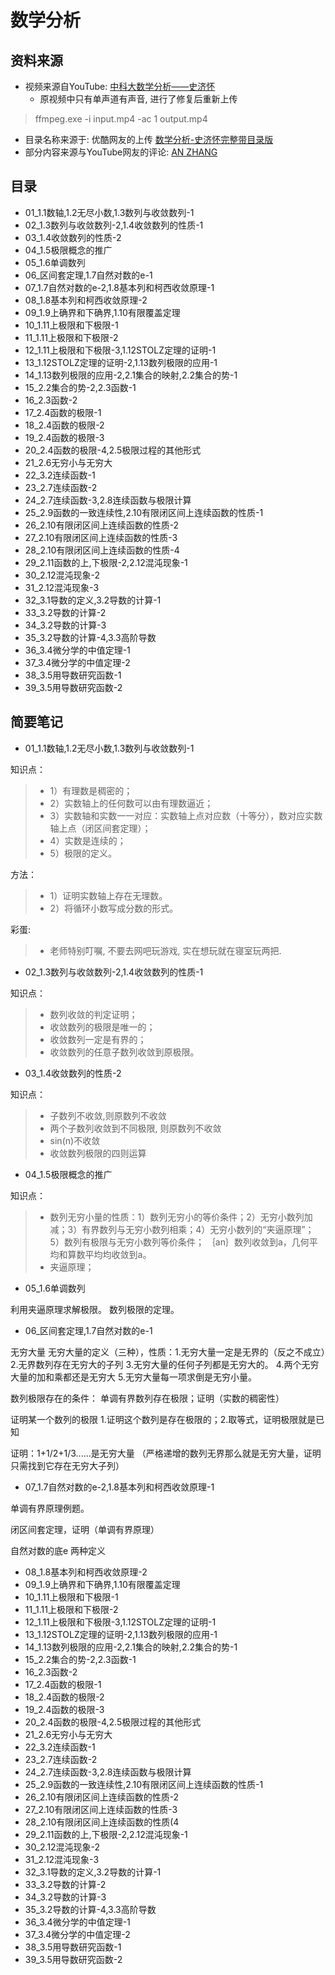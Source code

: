 # 数学分析

## 资料来源

- 视频来源自YouTube: [中科大数学分析——史济怀](https://www.youtube.com/watch?v=WspjK4RqxYc&list=PL8z8nfarlRRyZspCs7cRIONF1Vlr7lusI)
  - 原视频中只有单声道有声音, 进行了修复后重新上传
> ffmpeg.exe -i input.mp4 -ac 1 output.mp4
- 目录名称来源于: 优酷网友的上传 [数学分析-史济怀完整带目录版](http://list.youku.com/albumlist/show/id_17584806.html?spm=a2h0j.8191423.Drama.5~5~H3~A)
- 部分内容来源与YouTube网友的评论: [AN ZHANG](https://www.youtube.com/channel/UCzKsKpS91O12WED0CA-zXcg)

## 目录

- 01_1.1数轴,1.2无尽小数,1.3数列与收敛数列-1
- 02_1.3数列与收敛数列-2,1.4收敛数列的性质-1
- 03_1.4收敛数列的性质-2
- 04_1.5极限概念的推广
- 05_1.6单调数列
- 06_区间套定理,1.7自然对数的e-1
- 07_1.7自然对数的e-2,1.8基本列和柯西收敛原理-1
- 08_1.8基本列和柯西收敛原理-2
- 09_1.9上确界和下确界,1.10有限覆盖定理
- 10_1.11上极限和下极限-1
- 11_1.11上极限和下极限-2
- 12_1.11上极限和下极限-3,1.12STOLZ定理的证明-1
- 13_1.12STOLZ定理的证明-2,1.13数列极限的应用-1
- 14_1.13数列极限的应用-2,2.1集合的映射,2.2集合的势-1
- 15_2.2集合的势-2,2.3函数-1
- 16_2.3函数-2
- 17_2.4函数的极限-1
- 18_2.4函数的极限-2
- 19_2.4函数的极限-3
- 20_2.4函数的极限-4,2.5极限过程的其他形式
- 21_2.6无穷小与无穷大
- 22_3.2连续函数-1
- 23_2.7连续函数-2
- 24_2.7连续函数-3,2.8连续函数与极限计算
- 25_2.9函数的一致连续性,2.10有限闭区间上连续函数的性质-1
- 26_2.10有限闭区间上连续函数的性质-2
- 27_2.10有限闭区间上连续函数的性质-3
- 28_2.10有限闭区间上连续函数的性质-4
- 29_2.11函数的上,下极限-2,2.12混沌现象-1
- 30_2.12混沌现象-2
- 31_2.12混沌现象-3
- 32_3.1导数的定义,3.2导数的计算-1
- 33_3.2导数的计算-2
- 34_3.2导数的计算-3
- 35_3.2导数的计算-4,3.3高阶导数
- 36_3.4微分学的中值定理-1
- 37_3.4微分学的中值定理-2
- 38_3.5用导数研究函数-1
- 39_3.5用导数研究函数-2

## 简要笔记

- 01_1.1数轴,1.2无尽小数,1.3数列与收敛数列-1

知识点：

>- 1）有理数是稠密的；
>- 2）实数轴上的任何数可以由有理数逼近；
>- 3）实数轴和实数一一对应：实数轴上点对应数（十等分），数对应实数轴上点（闭区间套定理）；
>- 4）实数是连续的；
>- 5）极限的定义。

方法：

>- 1）证明实数轴上存在无理数。
>- 2）将循环小数写成分数的形式。

彩蛋:

>- 老师特别叮嘱, 不要去网吧玩游戏, 实在想玩就在寝室玩两把.

- 02_1.3数列与收敛数列-2,1.4收敛数列的性质-1

知识点：

>- 数列收敛的判定证明；
>- 收敛数列的极限是唯一的；
>- 收敛数列一定是有界的；
>- 收敛数列的任意子数列收敛到原极限。

- 03_1.4收敛数列的性质-2

知识点：

>- 子数列不收敛,则原数列不收敛
>- 两个子数列收敛到不同极限, 则原数列不收敛
>- sin(n)不收敛
>- 收敛数列极限的四则运算

- 04_1.5极限概念的推广

知识点：

>- 数列无穷小量的性质：1）数列无穷小的等价条件；2）无穷小数列加减；3）有界数列与无穷小数列相乘；4）无穷小数列的“夹逼原理”；
5）数列有极限与无穷小数列等价条件；
｛an｝数列收敛到a，几何平均和算数平均均收敛到a。
>- 夹逼原理；

- 05_1.6单调数列

利用夹逼原理求解极限。
数列极限的定理。


- 06_区间套定理,1.7自然对数的e-1

无穷大量
无穷大量的定义（三种），性质：1.无穷大量一定是无界的（反之不成立）2.无界数列存在无穷大的子列 3.无穷大量的任何子列都是无穷大的。 4.两个无穷大量的加和乘都还是无穷大 5.无穷大量每一项求倒是无穷小量。

数列极限存在的条件：
单调有界数列存在极限；证明（实数的稠密性）

证明某一个数列的极限
1.证明这个数列是存在极限的；2.取等式，证明极限就是已知

证明：1+1/2+1/3......是无穷大量
（严格递增的数列无界那么就是无穷大量，证明只需找到它存在无穷大子列）﻿


- 07_1.7自然对数的e-2,1.8基本列和柯西收敛原理-1

单调有界原理例题。

闭区间套定理，证明（单调有界原理）

自然对数的底e
两种定义

- 08_1.8基本列和柯西收敛原理-2
- 09_1.9上确界和下确界,1.10有限覆盖定理
- 10_1.11上极限和下极限-1
- 11_1.11上极限和下极限-2
- 12_1.11上极限和下极限-3,1.12STOLZ定理的证明-1
- 13_1.12STOLZ定理的证明-2,1.13数列极限的应用-1
- 14_1.13数列极限的应用-2,2.1集合的映射,2.2集合的势-1
- 15_2.2集合的势-2,2.3函数-1
- 16_2.3函数-2
- 17_2.4函数的极限-1
- 18_2.4函数的极限-2
- 19_2.4函数的极限-3
- 20_2.4函数的极限-4,2.5极限过程的其他形式
- 21_2.6无穷小与无穷大
- 22_3.2连续函数-1
- 23_2.7连续函数-2
- 24_2.7连续函数-3,2.8连续函数与极限计算
- 25_2.9函数的一致连续性,2.10有限闭区间上连续函数的性质-1
- 26_2.10有限闭区间上连续函数的性质-2
- 27_2.10有限闭区间上连续函数的性质-3
- 28_2.10有限闭区间上连续函数的性质(4
- 29_2.11函数的上,下极限-2,2.12混沌现象-1
- 30_2.12混沌现象-2
- 31_2.12混沌现象-3
- 32_3.1导数的定义,3.2导数的计算-1
- 33_3.2导数的计算-2
- 34_3.2导数的计算-3
- 35_3.2导数的计算-4,3.3高阶导数
- 36_3.4微分学的中值定理-1
- 37_3.4微分学的中值定理-2
- 38_3.5用导数研究函数-1
- 39_3.5用导数研究函数-2
